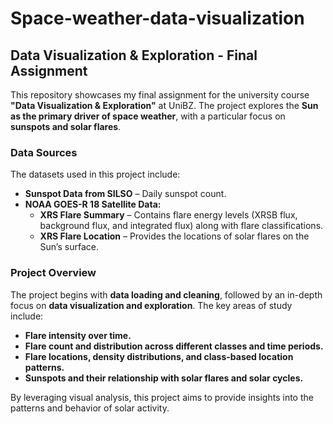 # Space-weather-data-visualization
## **Data Visualization & Exploration - Final Assignment**  

This repository showcases my final assignment for the university course **"Data Visualization & Exploration"** at UniBZ. The project explores the **Sun as the primary driver of space weather**, with a particular focus on **sunspots and solar flares**.  

### **Data Sources**  
The datasets used in this project include:  
- **Sunspot Data from SILSO** – Daily sunspot count.  
- **NOAA GOES-R 18 Satellite Data:**  
  - **XRS Flare Summary** – Contains flare energy levels (XRSB flux, background flux, and integrated flux) along with flare classifications.  
  - **XRS Flare Location** – Provides the locations of solar flares on the Sun’s surface.  

### **Project Overview**  
The project begins with **data loading and cleaning**, followed by an in-depth focus on **data visualization and exploration**. The key areas of study include:  
- **Flare intensity over time.**  
- **Flare count and distribution across different classes and time periods.**  
- **Flare locations, density distributions, and class-based location patterns.**  
- **Sunspots and their relationship with solar flares and solar cycles.**  

By leveraging visual analysis, this project aims to provide insights into the patterns and behavior of solar activity.

